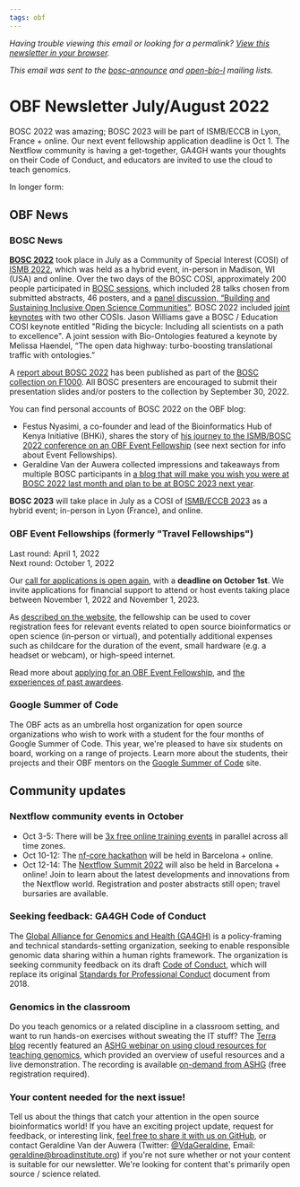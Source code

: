```yaml
---
tags: obf
---
```


_Having trouble viewing this email or looking for a permalink? [View this newsletter in your browser](https://github.com/OBF/newsletter/blob/master/newsletters/2022-07.md)._

_This email was sent to the [bosc-announce](https://groups.google.com/g/bosc-announce) and [open-bio-l](http://mailman.open-bio.org/mailman/listinfo/open-bio-l/) mailing lists._

# OBF Newsletter July/August 2022

BOSC 2022 was amazing; BOSC 2023 will be part of ISMB/ECCB in Lyon, France + online. Our next event fellowship application deadline is Oct 1. The Nextflow community is having a get-together, GA4GH wants your thoughts on their Code of Conduct, and educators are invited to use the cloud to teach genomics.

In longer form: 

## OBF News

### BOSC News

**[BOSC 2022](http://open-bio.org/events/bosc/bosc-2022/)** took place in July as a Community of Special Interest (COSI) of [ISMB 2022](https://www.iscb.org/ismb2022), which was held as a hybrid event, in-person in Madison, WI (USA) and online. Over the two days of the BOSC COSI, approximately 200 people participated in [BOSC sessions](https://www.open-bio.org/events/bosc-2022/bosc-2022-schedule/), which included 28 talks chosen from submitted abstracts, 46 posters, and a [panel discussion, “Building and Sustaining Inclusive Open Science Communities”](https://www.open-bio.org/events/bosc-2022/bosc-2022-panel/). BOSC 2022 included [joint keynotes](https://www.open-bio.org/events/bosc-2022/bosc-2022-keynotes/) with two other COSIs. Jason Williams gave a BOSC / Education COSI keynote entitled "Riding the bicycle: Including all scientists on a path to excellence". A joint session with Bio-Ontologies featured a keynote by Melissa Haendel, “The open data highway: turbo-boosting translational traffic with ontologies.”

A [report about BOSC 2022](https://f1000research.com/articles/11-1034) has been published as part of the [BOSC collection on F1000](https://f1000research.com/collections/bosc). All BOSC presenters are encouraged to submit their presentation slides and/or posters to the collection by September 30, 2022.

You can find personal accounts of BOSC 2022 on the OBF blog: 
- Festus Nyasimi, a co-founder and lead of the Bioinformatics Hub of Kenya Initiative (BHKi), shares the story of [his journey to the ISMB/BOSC 2022 conference on an OBF Event Fellowship](https://www.open-bio.org/2022/08/01/obf-event-fellow2022-fnyasimi/) (see next section for info about Event Fellowships).
- Geraldine Van der Auwera collected impressions and takeaways from multiple BOSC participants in [a blog that will make you wish you were at BOSC 2022 last month and plan to be at BOSC 2023 next year](https://www.open-bio.org/2022/08/16/crowdsourced-highlights-from-bosc-2022/). 

**BOSC 2023** will take place in July as a COSI of [ISMB/ECCB 2023](https://www.iscb.org/ismbeccb2023) as a hybrid event; in-person in Lyon (France), and online.


### OBF Event Fellowships (formerly "Travel Fellowships")

Last round: April 1, 2022  
Next round: October 1, 2022

Our [call for applications is open again](https://www.open-bio.org/2022/08/12/obf-event-fellowship-2022-round2/), with a **deadline on October 1st**. We invite applications for financial support to attend or host events taking place between November 1, 2022 and November 1, 2023.

As [described on the website](https://www.open-bio.org/event-awards/), the fellowship can be used to cover registration fees for relevant events related to open source bioinformatics or open science (in-person or virtual), and potentially additional expenses such as childcare for the duration of the event, small hardware (e.g. a headset or webcam),  or high-speed internet.

Read more about [applying for an OBF Event Fellowship](https://www.open-bio.org/event-awards/#fellowships-applications), and [the experiences of past awardees](https://www.open-bio.org/category/travel-fellowship/event-fellowship/).


### Google Summer of Code

The OBF acts as an umbrella host organization for open source organizations who wish to work with a student for the four months of Google Summer of Code. This year, we're pleased to have six students on board, working on a range of projects. Learn more about the students, their projects and their OBF mentors on the [Google Summer of Code](https://summerofcode.withgoogle.com/programs/2022/organizations/open-bioinformatics-foundation-obf) site.


## Community updates

### Nextflow community events in October
- Oct 3-5: There will be [3x free online training events](https://nf-co.re/events/2022/training-october-2022) in parallel across all time zones.
- Oct 10-12: The [nf-core hackathon](https://nf-co.re/events/2022/hackathon-october-2022) will be held in Barcelona + online.
- Oct 12-14: The [Nextflow Summit 2022](https://summit.nextflow.io) will also be held in Barcelona + online! Join to learn about the latest developments and innovations from the Nextflow world. Registration and poster abstracts still open; travel bursaries are available.  

### Seeking feedback: GA4GH Code of Conduct 
The [Global Alliance for Genomics and Health (GA4GH)](https://www.ga4gh.org/) is a policy-framing and technical standards-setting organization, seeking to enable responsible genomic data sharing within a human rights framework. The organization is seeking community feedback on its draft [Code of Conduct](https://docs.google.com/document/d/1qcon1ZyT1VbaYYXuoH6xIicTB7CJsHForErcksqWxIU/edit?usp=sharing), which will replace its original [Standards for Professional Conduct](https://www.ga4gh.org/wp-content/uploads/GA4GH-Standards-for-Professional-Conduct-22-Jan-2018.pdf) document from 2018.

### Genomics in the classroom
Do you teach genomics or a related discipline in a classroom setting, and want to run hands-on exercises without sweating the IT stuff? The [Terra blog](https://terra.bio/blog/) recently featured an [ASHG webinar on using cloud resources for teaching genomics](https://terra.bio/anvil-in-the-classroom-cloud-scale-educational-resources-for-modern-genomics/), which provided an overview of useful resources and a live demonstration. The recording is available [on-demand from ASHG](https://learning.ashg.org/products/anvil-in-the-classroom-cloud-scale-educational-resources-for-modern-genomics#tab-product_tab_contents__1) (free registration required). 

### Your content needed for the next issue!

Tell us about the things that catch your attention in the open source bioinformatics world! If you have an exciting project update, request for feedback, or interesting link, [feel free to share it with us on GitHub](https://github.com/OBF/newsletter/issues/24), or contact Geraldine Van der Auwera (Twitter: [@VdaGeraldine](https://twitter.com/VdaGeraldine), Email: [geraldine@broadinstitute.org](mailto:geraldine@broadinstitute.org)) if you're not sure whether or not your content is suitable for our newsletter. We're looking for content that's primarily open source / science related.



